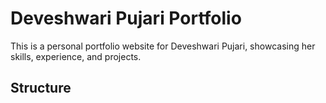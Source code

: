 # Deveshwari Pujari Portfolio

This is a personal portfolio website for Deveshwari Pujari, showcasing her skills, experience, and projects.

## Structure

